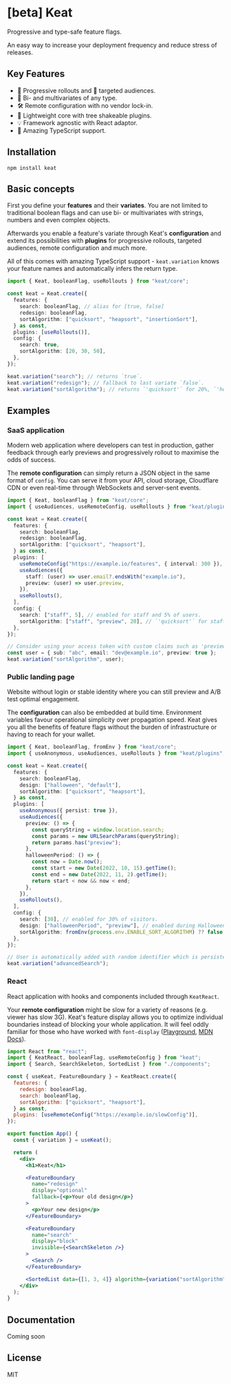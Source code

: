 # [beta] Keat

Progressive and type-safe feature flags.

An easy way to increase your deployment frequency and reduce stress of releases.

## Key Features

- 🚀 Progressive rollouts and 🎯 targeted audiences.
- 🧪 Bi- and multivariates of any type.
- 🛠 Remote configuration with no vendor lock-in.
- 🌳 Lightweight core with tree shakeable plugins.
- 💡 Framework agnostic with React adaptor.
- 💙 Amazing TypeScript support.

## Installation

```
npm install keat
```

## Basic concepts

First you define your **features** and their **variates**. You are not limited to traditional boolean flags and can use bi- or multivariates with strings, numbers and even complex objects.

Afterwards you enable a feature's variate through Keat's **configuration** and extend its possibilities with **plugins** for progressive rollouts, targeted audiences, remote configuration and much more.

All of this comes with amazing TypeScript support - `keat.variation` knows your feature names and automatically infers the return type.

```typescript
import { Keat, booleanFlag, useRollouts } from "keat/core";

const keat = Keat.create({
  features: {
    search: booleanFlag, // alias for [true, false]
    redesign: booleanFlag,
    sortAlgorithm: ["quicksort", "heapsort", "insertionSort"],
  } as const,
  plugins: [useRollouts()],
  config: {
    search: true,
    sortAlgorithm: [20, 30, 50],
  },
});

keat.variation("search"); // returns `true`.
keat.variation("redesign"); // fallback to last variate `false`.
keat.variation("sortAlgorithm"); // returns `'quicksort'` for 20%, `'heapsort'` for 30% and `'insertionSort'` half of the time.
```

## Examples

### SaaS application

Modern web application where developers can test in production, gather feedback through early previews and progressively rollout to maximise the odds of success.

The **remote configuration** can simply return a JSON object in the same format of `config`. You can serve it from your API, cloud storage, Cloudflare CDN or even real-time through WebSockets and server-sent events.

```typescript
import { Keat, booleanFlag } from "keat/core";
import { useAudiences, useRemoteConfig, useRollouts } from "keat/plugins";

const keat = Keat.create({
  features: {
    search: booleanFlag,
    redesign: booleanFlag,
    sortAlgorithm: ["quicksort", "heapsort"],
  } as const,
  plugins: [
    useRemoteConfig("https://example.io/features", { interval: 300 }),
    useAudiences({
      staff: (user) => user.email?.endsWith("example.io"),
      preview: (user) => user.preview,
    }),
    useRollouts(),
  ],
  config: {
    search: ["staff", 5], // enabled for staff and 5% of users.
    sortAlgorithm: ["staff", "preview", 20], // `'quicksort'` for staff, preview and 20% of users - otherwise `'heapsort'`.
  },
});

// Consider using your access token with custom claims such as 'preview'.
const user = { sub: "abc", email: "dev@example.io", preview: true };
keat.variation("sortAlgorithm", user);
```

### Public landing page

Website without login or stable identity where you can still preview and A/B test optimal engagement.

The **configuration** can also be embedded at build time.
Environment variables favour operational simplicity over propagation speed.
Keat gives you all the benefits of feature flags without the burden of infrastructure or having to reach for your wallet.

```typescript
import { Keat, booleanFlag, fromEnv } from "keat/core";
import { useAnonymous, useAudiences, useRollouts } from "keat/plugins";

const keat = Keat.create({
  features: {
    search: booleanFlag,
    design: ["halloween", "default"],
    sortAlgorithm: ["quicksort", "heapsort"],
  } as const,
  plugins: [
    useAnonymous({ persist: true }),
    useAudiences({
      preview: () => {
        const queryString = window.location.search;
        const params = new URLSearchParams(queryString);
        return params.has("preview");
      },
      halloweenPeriod: () => {
        const now = Date.now();
        const start = new Date(2022, 10, 15).getTime();
        const end = new Date(2022, 11, 2).getTime();
        return start < now && now < end;
      },
    }),
    useRollouts(),
  ],
  config: {
    search: [30], // enabled for 30% of visitors.
    design: ["halloweenPeriod", "preview"], // enabled during Halloween and for preview.
    sortAlgorithm: fromEnv(process.env.ENABLE_SORT_ALGORITHM) ?? false,
  },
});

// User is automatically added with random identifier which is persisted across session.
keat.variation("advancedSearch");
```

### React

React application with hooks and components included through `KeatReact`.

Your **remote configuration** might be slow for a variety of reasons (e.g. viewer has slow 3G).
Keat's feature display allows you to optimize individual boundaries instead of blocking your whole application.
It will feel oddly familiar for those who have worked with `font-display` ([Playground](https://font-display.glitch.me/), [MDN Docs](https://developer.mozilla.org/en-US/docs/Web/CSS/@font-face/font-display)).

```jsx
import React from "react";
import { KeatReact, booleanFlag, useRemoteConfig } from "keat";
import { Search, SearchSkeleton, SortedList } from "./components";

const { useKeat, FeatureBoundary } = KeatReact.create({
  features: {
    redesign: booleanFlag,
    search: booleanFlag,
    sortAlgorithm: ["quicksort", "heapsort"],
  } as const,
  plugins: [useRemoteConfig("https://example.io/slowConfig")],
});

export function App() {
  const { variation } = useKeat();

  return (
    <div>
      <h1>Keat</h1>

      <FeatureBoundary
        name="redesign"
        display="optional"
        fallback={<p>Your old design</p>}
      >
        <p>Your new design</p>
      </FeatureBoundary>

      <FeatureBoundary
        name="search"
        display="block"
        invisible={<SearchSkeleton />}
      >
        <Search />
      </FeatureBoundary>

      <SortedList data={[1, 3, 4]} algorithm={variation("sortAlgorithm")} />
    </div>
  );
}
```

## Documentation

Coming soon

## License

MIT
